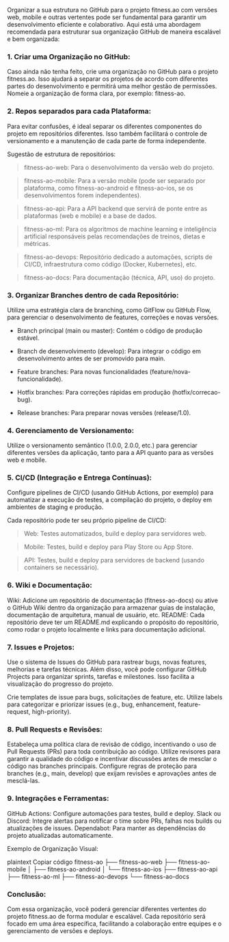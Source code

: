 Organizar a sua estrutura no GitHub para o projeto fitness.ao com versões web, mobile e outras vertentes pode ser fundamental para garantir um desenvolvimento eficiente e colaborativo. Aqui está uma abordagem recomendada para estruturar sua organização GitHub de maneira escalável e bem organizada:

### 1. Criar uma Organização no GitHub:
Caso ainda não tenha feito, crie uma organização no GitHub para o projeto fitness.ao. Isso ajudará a separar os projetos de acordo com diferentes partes do desenvolvimento e permitirá uma melhor gestão de permissões.
Nomeie a organização de forma clara, por exemplo: fitness-ao.
### 2. Repos separados para cada Plataforma:
Para evitar confusões, é ideal separar os diferentes componentes do projeto em repositórios diferentes. Isso também facilitará o controle de versionamento e a manutenção de cada parte de forma independente.

Sugestão de estrutura de repositórios:

> fitness-ao-web: Para o desenvolvimento da versão web do projeto.

> fitness-ao-mobile: Para a versão mobile (pode ser separado por plataforma, como fitness-ao-android e fitness-ao-ios, se os desenvolvimentos forem independentes).

> fitness-ao-api: Para a API backend que servirá de ponte entre as plataformas (web e mobile) e a base de dados.

> fitness-ao-ml: Para os algoritmos de machine learning e inteligência artificial responsáveis pelas recomendações de treinos, dietas e métricas.

> fitness-ao-devops: Repositório dedicado a automações, scripts de CI/CD, infraestrutura como código (Docker, Kubernetes), etc.

> fitness-ao-docs: Para documentação (técnica, API, uso) do projeto.

### 3. Organizar Branches dentro de cada Repositório:
Utilize uma estratégia clara de branching, como GitFlow ou GitHub Flow, para gerenciar o desenvolvimento de features, correções e novas versões.

- Branch principal (main ou master): Contém o código de produção estável.

- Branch de desenvolvimento (develop): Para integrar o código em desenvolvimento antes de ser promovido para main.

- Feature branches: Para novas funcionalidades (feature/nova-funcionalidade).

- Hotfix branches: Para correções rápidas em produção (hotfix/correcao-bug).

- Release branches: Para preparar novas versões (release/1.0).

### 4. Gerenciamento de Versionamento:
Utilize o versionamento semântico (1.0.0, 2.0.0, etc.) para gerenciar diferentes versões da aplicação, tanto para a API quanto para as versões web e mobile.

### 5. CI/CD (Integração e Entrega Contínuas):
Configure pipelines de CI/CD (usando GitHub Actions, por exemplo) para automatizar a execução de testes, a compilação do projeto, o deploy em ambientes de staging e produção.

Cada repositório pode ter seu próprio pipeline de CI/CD: 
> Web: Testes automatizados, build e deploy para servidores web.

> Mobile: Testes, build e deploy para Play Store ou App Store.

> API: Testes, build e deploy para servidores de backend (usando containers se necessário).

### 6. Wiki e Documentação:
Wiki: Adicione um repositório de documentação (fitness-ao-docs) ou ative o GitHub Wiki dentro da organização para armazenar guias de instalação, documentação de arquitetura, manual de usuário, etc.
README: Cada repositório deve ter um README.md explicando o propósito do repositório, como rodar o projeto localmente e links para documentação adicional.

### 7. Issues e Projetos:
Use o sistema de Issues do GitHub para rastrear bugs, novas features, melhorias e tarefas técnicas. Além disso, você pode configurar GitHub Projects para organizar sprints, tarefas e milestones. Isso facilita a visualização do progresso do projeto.

Crie templates de issue para bugs, solicitações de feature, etc.
Utilize labels para categorizar e priorizar issues (e.g., bug, enhancement, feature-request, high-priority).

### 8. Pull Requests e Revisões:
Estabeleça uma política clara de revisão de código, incentivando o uso de Pull Requests (PRs) para toda contribuição ao código.
Utilize revisores para garantir a qualidade do código e incentivar discussões antes de mesclar o código nas branches principais.
Configure regras de proteção para branches (e.g., main, develop) que exijam revisões e aprovações antes de mesclá-las.

### 9. Integrações e Ferramentas:
GitHub Actions: Configure automações para testes, build e deploy.
Slack ou Discord: Integre alertas para notificar o time sobre PRs, falhas nos builds ou atualizações de issues.
Dependabot: Para manter as dependências do projeto atualizadas automaticamente.

Exemplo de Organização Visual:

plaintext
Copiar código
fitness-ao
├── fitness-ao-web
├── fitness-ao-mobile
│   ├── fitness-ao-android
│   └── fitness-ao-ios
├── fitness-ao-api
├── fitness-ao-ml
├── fitness-ao-devops
└── fitness-ao-docs


### Conclusão:

Com essa organização, você poderá gerenciar diferentes vertentes do projeto fitness.ao de forma modular e escalável. Cada repositório será focado em uma área específica, facilitando a colaboração entre equipes e o gerenciamento de versões e deploys.
